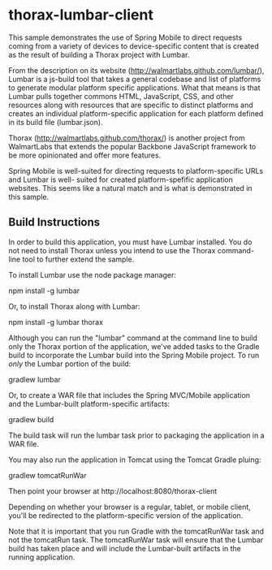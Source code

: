 thorax-lumbar-client
====================
This sample demonstrates the use of Spring Mobile to direct requests coming from a variety of devices
to device-specific content that is created as the result of building a Thorax project with Lumbar.

From the description on its website (http://walmartlabs.github.com/lumbar/), Lumbar is a js-build tool 
that takes a general codebase and list of platforms to generate modular platform specific applications.
What that means is that Lumbar pulls together commons HTML, JavaScript, CSS, and other resources along
with resources that are specific to distinct platforms and creates an individual platform-specific
application for each platform defined in its build file (lumbar.json).

Thorax (http://walmartlabs.github.com/thorax/) is another project from WalmartLabs that extends the
popular Backbone JavaScript framework to be more opinionated and offer more features.

Spring Mobile is well-suited for directing requests to platform-specific URLs and Lumbar is well-
suited for created platform-spefific application websites. This seems like a natural match and is what
is demonstrated in this sample.

Build Instructions
------------------
In order to build this application, you must have Lumbar installed. You do not need to install Thorax
unless you intend to use the Thorax command-line tool to further extend the sample.

To install Lumbar use the node package manager:

   npm install -g lumbar
   
Or, to install Thorax along with Lumbar:

   npm install -g lumbar thorax
   
Although you can run the "lumbar" command at the command line to build only the Thorax portion of
the application, we've added tasks to the Gradle build to incorporate the Lumbar build into the Spring
Mobile project. To run *only* the Lumbar portion of the build:

   gradlew lumbar
   
Or, to create a WAR file that includes the Spring MVC/Mobile application and the Lumbar-built
platform-specific artifacts:

   gradlew build
   
The build task will run the lumbar task prior to packaging the application in a WAR file.

You may also run the application in Tomcat using the Tomcat Gradle pluing:

   gradlew tomcatRunWar

Then point your browser at http://localhost:8080/thorax-client

Depending on whether your browser is a regular, tablet, or mobile client, you'll be redirected
to the platform-specific version of the application.

Note that it is important that you run Gradle with the tomcatRunWar task and not the tomcatRun
task. The tomcatRunWar task will ensure that the Lumbar build has taken place and will include the
Lumbar-built artifacts in the running application.

